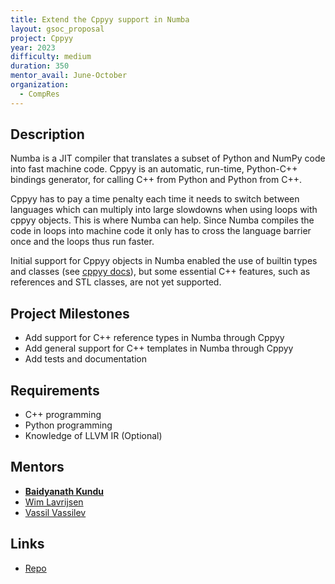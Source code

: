 ```yaml
---
title: Extend the Cppyy support in Numba
layout: gsoc_proposal
project: Cppyy
year: 2023
difficulty: medium
duration: 350
mentor_avail: June-October
organization:
  - CompRes
---
```


## Description

Numba is a JIT compiler that translates a subset of Python and NumPy code into fast machine code. Cppyy is an automatic, run-time, Python-C++ bindings generator, for calling C++ from Python and Python from C++. 

Cppyy has to pay a time penalty each time it needs to switch between languages which can multiply into large slowdowns when using loops with cppyy objects. This is where Numba can help. Since Numba compiles the code in loops into machine code it only has to cross the language barrier once and the loops thus run faster.

Initial support for Cppyy objects in Numba enabled the use of builtin types and classes (see [cppyy docs](https://cppyy.readthedocs.io/en/latest/numba.html)), but some essential C++ features, such as references and STL classes, are not yet supported.


## Project Milestones

* Add support for C++ reference types in Numba through Cppyy
* Add general support for C++ templates in Numba through Cppyy
* Add tests and documentation

## Requirements

* C++ programming
* Python programming
* Knowledge of LLVM IR (Optional)

## Mentors
* **[Baidyanath Kundu](mailto:baidyanath.kundu@cern.ch)**
* [Wim Lavrijsen](mailto:wlavrijsen@lbl.gov)
* [Vassil Vassilev](mailto:vvasilev@cern.ch)

## Links
* [Repo](https://github.com/wlav/cppyy)
